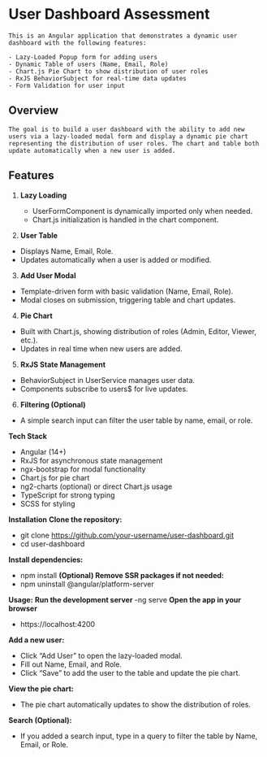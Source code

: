 
# User Dashboard Assessment
    This is an Angular application that demonstrates a dynamic user dashboard with the following features:

    - Lazy-Loaded Popup form for adding users
    - Dynamic Table of users (Name, Email, Role)
    - Chart.js Pie Chart to show distribution of user roles
    - RxJS BehaviorSubject for real-time data updates
    - Form Validation for user input

## Overview
    The goal is to build a user dashboard with the ability to add new users via a lazy-loaded modal form and display a dynamic pie chart representing the distribution of user roles. The chart and table both update automatically when a new user is added.

## Features
1. **Lazy Loading**
    - UserFormComponent is dynamically imported only when needed.
    - Chart.js initialization is handled in the chart component.

2. **User Table**
- Displays Name, Email, Role.
- Updates automatically when a user is added or modified.

3. **Add User Modal**
- Template-driven form with basic validation (Name, Email, Role).
- Modal closes on submission, triggering table and chart updates.

4. **Pie Chart**
- Built with Chart.js, showing distribution of roles (Admin, Editor, Viewer, etc.).
- Updates in real time when new users are added.

5. **RxJS State Management**
- BehaviorSubject in UserService manages user data.
- Components subscribe to users$ for live updates.

6. **Filtering (Optional)**
- A simple search input can filter the user table by name, email, or role.

**Tech Stack**
- Angular (14+)
- RxJS for asynchronous state management
- ngx-bootstrap for modal functionality
- Chart.js for pie chart
- ng2-charts (optional) or direct Chart.js usage
- TypeScript for strong typing
- SCSS for styling

**Installation**
**Clone the repository:**

- git clone https://github.com/your-username/user-dashboard.git
- cd user-dashboard

**Install dependencies:**
- npm install
**(Optional) Remove SSR packages if not needed:**
- npm uninstall @angular/platform-server

**Usage:**
**Run the development server**
-ng serve
**Open the app in your browser**
- https://localhost:4200

**Add a new user:**
- Click “Add User” to open the lazy-loaded modal.
- Fill out Name, Email, and Role.
- Click “Save” to add the user to the table and update the pie chart.

**View the pie chart:**
- The pie chart automatically updates to show the distribution of roles.
  
**Search (Optional):**
- If you added a search input, type in a query to filter the table by Name, Email, or Role.
